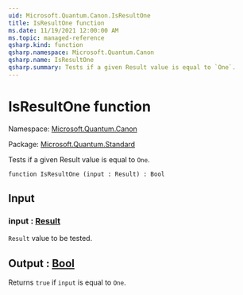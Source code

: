 ```yaml
---
uid: Microsoft.Quantum.Canon.IsResultOne
title: IsResultOne function
ms.date: 11/19/2021 12:00:00 AM
ms.topic: managed-reference
qsharp.kind: function
qsharp.namespace: Microsoft.Quantum.Canon
qsharp.name: IsResultOne
qsharp.summary: Tests if a given Result value is equal to `One`.
---
```


# IsResultOne function

Namespace: [Microsoft.Quantum.Canon](xref:Microsoft.Quantum.Canon)

Package: [Microsoft.Quantum.Standard](https://nuget.org/packages/Microsoft.Quantum.Standard)


Tests if a given Result value is equal to `One`.

```qsharp
function IsResultOne (input : Result) : Bool
```


## Input

### input : [Result](xref:microsoft.quantum.qsharp.valueliterals#result-literal)

`Result` value to be tested.



## Output : [Bool](xref:microsoft.quantum.qsharp.valueliterals#bool-literals)

Returns `true` if `input` is equal to `One`.